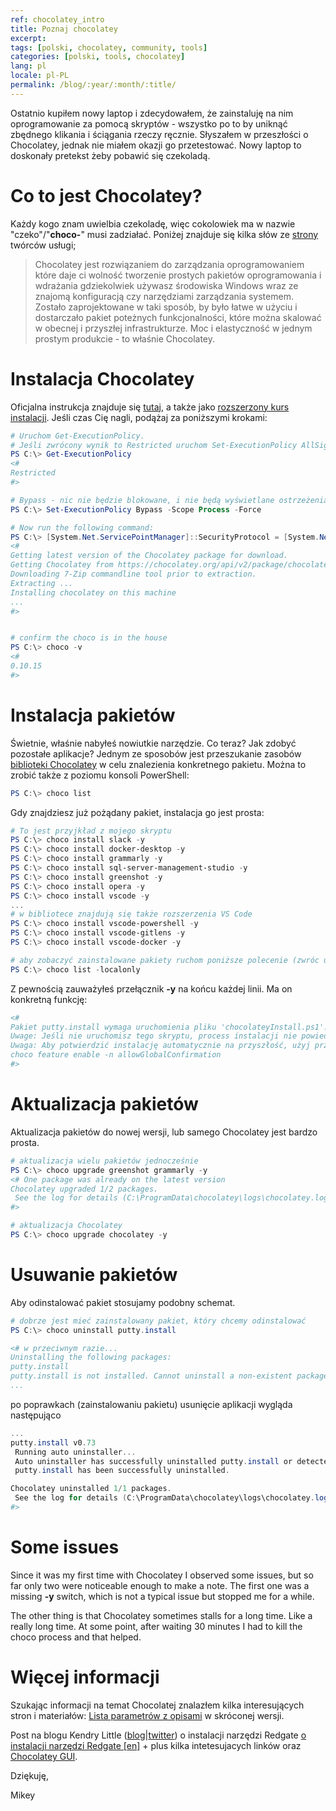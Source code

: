 ```yaml
---
ref: chocolatey_intro
title: Poznaj chocolatey
excerpt: 
tags: [polski, chocolatey, community, tools]
categories: [polski, tools, chocolatey]
lang: pl
locale: pl-PL
permalink: /blog/:year/:month/:title/
---
```


Ostatnio kupiłem nowy laptop i zdecydowałem, że zainstaluję na nim oprogramowanie za pomocą skryptów - wszystko po to by uniknąć zbędnego klikania i ściągania rzeczy ręcznie. Słyszałem w przeszłości o Chocolatey, jednak nie miałem okazji go przetestować. Nowy laptop to doskonały pretekst żeby pobawić się czekoladą.

# Co to jest Chocolatey?
Każdy kogo znam uwielbia czekoladę, więc cokolowiek ma w nazwie "czeko"/"**choco-**" musi zadziałać. Poniżej znajduje się kilka słów ze [strony](https://chocolatey.org/how-chocolatey-works) twórców usługi;

> Chocolatey jest rozwiązaniem do zarządzania oprogramowaniem które daje ci wolność tworzenie prostych pakietów oprogramowania i wdrażania gdziekolwiek używasz środowiska Windows wraz ze znajomą konfiguracją czy narzędziami zarządzania systemem.
> Zostało zaprojektowane w taki sposób, by było łatwe w użyciu i dostarczało pakiet poteżnych funkcjonalności, które można skalować w obecnej i przyszłej infrastrukturze. Moc i elastyczność w jednym prostym produkcie - to właśnie Chocolatey.

# Instalacja Chocolatey
Oficjalna instrukcja znajduje się [tutaj](https://chocolatey.org/install), a także jako [rozszerzony kurs instalacji](https://chocolatey.org/courses/installation/installing). Jeśli czas Cię nagli, podążaj za poniższymi krokami: 

```powershell
# Uruchom Get-ExecutionPolicy. 
# Jeśli zwrócony wynik to Restricted uruchom Set-ExecutionPolicy AllSigned lub Set-ExecutionPolicy Bypass -Scope Process.
PS C:\> Get-ExecutionPolicy
<#
Restricted
#>

# Bypass - nic nie będzie blokowane, i nie będą wyświetlane ostrzeżenia oraz monity.
PS C:\> Set-ExecutionPolicy Bypass -Scope Process -Force

# Now run the following command:
PS C:\> [System.Net.ServicePointManager]::SecurityProtocol = [System.Net.ServicePointManager]::SecurityProtocol -bor 3072; iex ((New-Object System.Net.WebClient).DownloadString('https://chocolatey.org/install.ps1'))
<#
Getting latest version of the Chocolatey package for download.
Getting Chocolatey from https://chocolatey.org/api/v2/package/chocolatey/0.10.15.
Downloading 7-Zip commandline tool prior to extraction.
Extracting ...
Installing chocolatey on this machine
...
#>


# confirm the choco is in the house
PS C:\> choco -v
<#
0.10.15
#>
```

# Instalacja pakietów

Świetnie, właśnie nabyłeś nowiutkie narzędzie. Co teraz? Jak zdobyć pozostałe aplikacje? 
Jednym ze sposobów jest przeszukanie zasobów [biblioteki Chocolatey](https://chocolatey.org/packages) w celu znalezienia konkretnego pakietu.
Można to zrobić także z poziomu konsoli PowerShell:

```powershell
PS C:\> choco list
```

Gdy znajdziesz już pożądany pakiet, instalacja go jest prosta:

```powershell
# To jest przyjkład z mojego skryptu
PS C:\> choco install slack -y
PS C:\> choco install docker-desktop -y
PS C:\> choco install grammarly -y
PS C:\> choco install sql-server-management-studio -y
PS C:\> choco install greenshot -y
PS C:\> choco install opera -y
PS C:\> choco install vscode -y
...
# w bibliotece znajdują się także rozszerzenia VS Code
PS C:\> choco install vscode-powershell -y
PS C:\> choco install vscode-gitlens -y
PS C:\> choco install vscode-docker -y

# aby zobaczyć zainstalowane pakiety ruchom poniższe polecenie (zwróc uwagę na przełącznik **-localonly**)
PS C:\> choco list -localonly
```

Z pewnością zauważyłeś przełącznik **-y** na końcu każdej linii. Ma on konkretną funkcję:

```powershell
<#
Pakiet putty.install wymaga uruchomienia pliku 'chocolateyInstall.ps1'.
Uwage: Jeśli nie uruchomisz tego skryptu, process instalacji nie powiedzie się.
Uwaga: Aby potwierdzić instalację automatycznie na przyszłość, użyj przełącznika '-y' lub zmień ustawienie::
choco feature enable -n allowGlobalConfirmation
#>
```

# Aktualizacja pakietów

Aktualizacja pakietów do nowej wersji, lub samego Chocolatey jest bardzo prosta.

```powershell
# aktualizacja wielu pakietów jednocześnie
PS C:\> choco upgrade greenshot grammarly -y
<# One package was already on the latest version
Chocolatey upgraded 1/2 packages. 
 See the log for details (C:\ProgramData\chocolatey\logs\chocolatey.log).
#>

# aktualizacja Chocolatey
PS C:\> choco upgrade chocolatey -y
```

# Usuwanie pakietów

Aby odinstalować pakiet stosujamy podobny schemat.

```powershell
# dobrze jest mieć zainstalowany pakiet, który chcemy odinstalować
PS C:\> choco uninstall putty.install

<# w przeciwnym razie...
Uninstalling the following packages:
putty.install
putty.install is not installed. Cannot uninstall a non-existent package.
...
```

po poprawkach (zainstalowaniu pakietu) usunięcie aplikacji wygląda następująco

```powershell
...
putty.install v0.73
 Running auto uninstaller...
 Auto uninstaller has successfully uninstalled putty.install or detected previous uninstall.
 putty.install has been successfully uninstalled.

Chocolatey uninstalled 1/1 packages. 
 See the log for details (C:\ProgramData\chocolatey\logs\chocolatey.log).
#>
```

# Some issues

Since it was my first time with Chocolatey I observed some issues, but so far only two were noticeable enough to make a note. The first one was a missing **-y** switch, which is not a typical issue but stopped me for a while.

The other thing is that Chocolatey sometimes stalls for a long time. Like a really long time. At some point, after waiting 30 minutes I had to kill the choco process and that helped.

# Więcej informacji

Szukając informacji na temat Chocolatej znalazłem kilka interesujących stron i materiałów:
[Lista parametrów z opisami](https://gist.github.com/yunga/99d04694e2466e017c5502d7c828d4f4) w skróconej wersji. 

Post na blogu Kendry Little ([blog](http://sqlworkbooks.com/)\|[twitter](https://twitter.com/Kendra_Little)) o instalacji narzędzi Redgate [o instalacji narzędzi Redgate [en]](https://littlekendra.com/2019/12/02/installing-redgate-sql-toolbelt-with-chocolatey/) + plus kilka intetesujacych linków oraz [Chocolatey GUI](https://chocolatey.github.io/ChocolateyGUI/about).

Dziękuję,

Mikey
